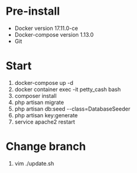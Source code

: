 # Pre-install
+ Docker version 17.11.0-ce
+ Docker-compose version 1.13.0
+ Git

# Start
1. docker-compose up -d
2. docker container exec -it petty_cash bash
3. composer install
4. php artisan migrate
5. php artisan db:seed --class=DatabaseSeeder
6. php artisan key:generate
7. service apache2 restart

# Change branch
1. vim ./update.sh


